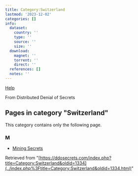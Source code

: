 ```yaml
---
title: Category:Switzerland
lastmod: '2023-12-02'
categories: []
info:
  dataset:
    country: ''
    type: ''
    source: ''
    size: ''
  download:
    magnet: ''
    torrent: ''
    direct: ''
  references: []
  notes: ''
---
```




[Help](https://www.mediawiki.org/wiki/Special:MyLanguage/Help:Categories)

From Distributed Denial of Secrets

## Pages in category "Switzerland"

This category contains only the following page.

### M

- [Mining Secrets](Mining_Secrets.html "Mining Secrets")

Retrieved from
"[https://ddosecrets.com/index.php?title=Category:Switzerland&oldid=1334](../index.php%3Ftitle=Category:Switzerland&oldid=1334.html)"

